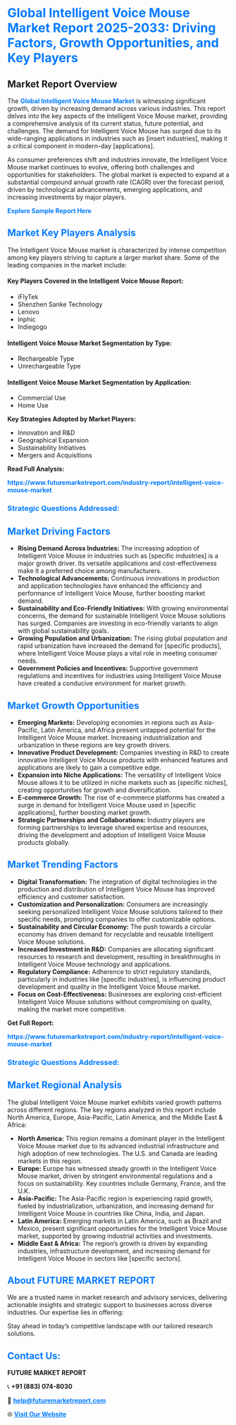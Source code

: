 <h1 style="color: #007BFF;">Global Intelligent Voice Mouse Market Report 2025-2033: Driving Factors, Growth Opportunities, and Key Players</h1>

<section id="overview">
<h2>Market Report Overview</h2>
<p>The <a href="https://www.futuremarketreport.com/industry-report/intelligent-voice-mouse-market" style="color: #007BFF; text-decoration: none;"><strong>Global Intelligent Voice Mouse Market</strong></a> is witnessing significant growth, driven by increasing demand across various industries. This report delves into the key aspects of the Intelligent Voice Mouse market, providing a comprehensive analysis of its current status, future potential, and challenges. The demand for Intelligent Voice Mouse has surged due to its wide-ranging applications in industries such as [insert industries], making it a critical component in modern-day [applications].</p>
<p>As consumer preferences shift and industries innovate, the Intelligent Voice Mouse market continues to evolve, offering both challenges and opportunities for stakeholders. The global market is expected to expand at a substantial compound annual growth rate (CAGR) over the forecast period, driven by technological advancements, emerging applications, and increasing investments by major players.</p>
</section>

<section id="overview">
<p><a href="https://www.futuremarketreport.com/request-sample/reportId=115608" style="color: #007BFF; text-decoration: none;"><strong>Explore Sample Report Here</strong></a></p>
</section>

<section id="key-players">
<h2 style="color: #007BFF;">Market Key Players Analysis</h2>
<p>The Intelligent Voice Mouse market is characterized by intense competition among key players striving to capture a larger market share. Some of the leading companies in the market include:</p>
<h4>Key Players Covered in the Intelligent Voice Mouse Report:</h4>
<ul><li>iFlyTek</li><li>Shenzhen Sanke Technology</li><li>Lenovo</li><li>Inphic</li><li>Indiegogo</li></ul>
<h4>Intelligent Voice Mouse Market Segmentation by Type:</h4>
<ul><li>Rechargeable Type</li><li>Unrechargeable Type</li></ul>

<h4>Intelligent Voice Mouse Market Segmentation by Application:</h4>
<ul><li>Commercial Use</li><li>Home Use</li></ul>
<p><strong>Key Strategies Adopted by Market Players:</strong></p>
<ul>
<li>Innovation and R&D</li>
<li>Geographical Expansion</li>
<li>Sustainability Initiatives</li>
<li>Mergers and Acquisitions</li>
</ul>
</section>

<section>
<p><strong>Read Full Analysis: </strong></p><a href="https://www.futuremarketreport.com/industry-report/intelligent-voice-mouse-market" style="color: #007BFF; text-decoration: none;"><strong>https://www.futuremarketreport.com/industry-report/intelligent-voice-mouse-market</strong></a>
<h3 style="color: #007BFF;">Strategic Questions Addressed:</h3>
</section>

<section id="driving-factors">
<h2 style="color: #007BFF;">Market Driving Factors</h2>
<ul>
<li><strong>Rising Demand Across Industries:</strong> The increasing adoption of Intelligent Voice Mouse in industries such as [specific industries] is a major growth driver. Its versatile applications and cost-effectiveness make it a preferred choice among manufacturers.</li>
<li><strong>Technological Advancements:</strong> Continuous innovations in production and application technologies have enhanced the efficiency and performance of Intelligent Voice Mouse, further boosting market demand.</li>
<li><strong>Sustainability and Eco-Friendly Initiatives:</strong> With growing environmental concerns, the demand for sustainable Intelligent Voice Mouse solutions has surged. Companies are investing in eco-friendly variants to align with global sustainability goals.</li>
<li><strong>Growing Population and Urbanization:</strong> The rising global population and rapid urbanization have increased the demand for [specific products], where Intelligent Voice Mouse plays a vital role in meeting consumer needs.</li>
<li><strong>Government Policies and Incentives:</strong> Supportive government regulations and incentives for industries using Intelligent Voice Mouse have created a conducive environment for market growth.</li>
</ul>
</section>

<section id="growth-opportunities">
<h2 style="color: #007BFF;">Market Growth Opportunities</h2>
<ul>
<li><strong>Emerging Markets:</strong> Developing economies in regions such as Asia-Pacific, Latin America, and Africa present untapped potential for the Intelligent Voice Mouse market. Increasing industrialization and urbanization in these regions are key growth drivers.</li>
<li><strong>Innovative Product Development:</strong> Companies investing in R&D to create innovative Intelligent Voice Mouse products with enhanced features and applications are likely to gain a competitive edge.</li>
<li><strong>Expansion into Niche Applications:</strong> The versatility of Intelligent Voice Mouse allows it to be utilized in niche markets such as [specific niches], creating opportunities for growth and diversification.</li>
<li><strong>E-commerce Growth:</strong> The rise of e-commerce platforms has created a surge in demand for Intelligent Voice Mouse used in [specific applications], further boosting market growth.</li>
<li><strong>Strategic Partnerships and Collaborations:</strong> Industry players are forming partnerships to leverage shared expertise and resources, driving the development and adoption of Intelligent Voice Mouse products globally.</li>
</ul>
</section>

<section id="trending-factors">
<h2 style="color: #007BFF;">Market Trending Factors</h2>
<ul>
<li><strong>Digital Transformation:</strong> The integration of digital technologies in the production and distribution of Intelligent Voice Mouse has improved efficiency and customer satisfaction.</li>
<li><strong>Customization and Personalization:</strong> Consumers are increasingly seeking personalized Intelligent Voice Mouse solutions tailored to their specific needs, prompting companies to offer customizable options.</li>
<li><strong>Sustainability and Circular Economy:</strong> The push towards a circular economy has driven demand for recyclable and reusable Intelligent Voice Mouse solutions.</li>
<li><strong>Increased Investment in R&D:</strong> Companies are allocating significant resources to research and development, resulting in breakthroughs in Intelligent Voice Mouse technology and applications.</li>
<li><strong>Regulatory Compliance:</strong> Adherence to strict regulatory standards, particularly in industries like [specific industries], is influencing product development and quality in the Intelligent Voice Mouse market.</li>
<li><strong>Focus on Cost-Effectiveness:</strong> Businesses are exploring cost-efficient Intelligent Voice Mouse solutions without compromising on quality, making the market more competitive.</li>
</ul>
</section>

<section>
<p><strong>Get Full Report: </strong></p><a href="https://www.futuremarketreport.com/industry-report/intelligent-voice-mouse-market" style="color: #007BFF; text-decoration: none;"><strong>https://www.futuremarketreport.com/industry-report/intelligent-voice-mouse-market</strong></a>
<h3 style="color: #007BFF;">Strategic Questions Addressed:</h3>
</section>


<section id="regional-analysis">
<h2 style="color: #007BFF;">Market Regional Analysis</h2>
<p>The global Intelligent Voice Mouse market exhibits varied growth patterns across different regions. The key regions analyzed in this report include North America, Europe, Asia-Pacific, Latin America, and the Middle East & Africa:</p>
<ul>
<li><strong>North America:</strong> This region remains a dominant player in the Intelligent Voice Mouse market due to its advanced industrial infrastructure and high adoption of new technologies. The U.S. and Canada are leading markets in this region.</li>
<li><strong>Europe:</strong> Europe has witnessed steady growth in the Intelligent Voice Mouse market, driven by stringent environmental regulations and a focus on sustainability. Key countries include Germany, France, and the U.K.</li>
<li><strong>Asia-Pacific:</strong> The Asia-Pacific region is experiencing rapid growth, fueled by industrialization, urbanization, and increasing demand for Intelligent Voice Mouse in countries like China, India, and Japan.</li>
<li><strong>Latin America:</strong> Emerging markets in Latin America, such as Brazil and Mexico, present significant opportunities for the Intelligent Voice Mouse market, supported by growing industrial activities and investments.</li>
<li><strong>Middle East & Africa:</strong> The region’s growth is driven by expanding industries, infrastructure development, and increasing demand for Intelligent Voice Mouse in sectors like [specific sectors].</li>
</ul>
</section>

<footer>
<h2 style="color: #007BFF;">About FUTURE MARKET REPORT</h2>
<p>We are a trusted name in market research and advisory services, delivering actionable insights and strategic support to businesses across diverse industries. Our expertise lies in offering:</p>

<p>Stay ahead in today’s competitive landscape with our tailored research solutions.</p>

<h2 style="color: #007BFF;">Contact Us:</h2>
<p><strong>FUTURE MARKET REPORT</strong></p>
<p>📞 <strong>+91 (883) 074-8030</strong></p>
<p>📧 <strong><a href="mailto:help@futuremarketreport.com" style="color: #007BFF;">help@futuremarketreport.com</a></strong></p>
<p>🌐 <strong><a href="https://www.futuremarketreport.com/" style="color: #007BFF;">Visit Our Website</a></strong></p>
</footer>